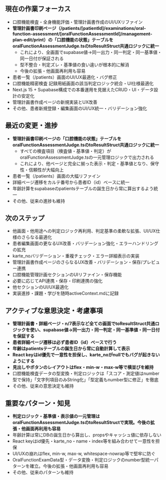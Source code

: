 ## 現在の作業フォーカス
- 口腔機能検査・全身機能評価・管理計画書作成のUI/UXリファイン
- **管理計画書印刷ページ（/patients/[patientId]/examinations/oral-function-assessment/[oralFunctionAssessmentId]/management-plan-edit/print）の「口腔機能の状態」テーブルをoralFunctionAssessmentJudge.tsのtoResultStruct共通ロジックに統一**
  - これにより、全画面でsupabase値→同一出力・同一判定・同一基準値・同一日付が保証される
  - 型不整合・判定ズレ・基準値の食い違いが根本的に解消
  - 今後の拡張・他画面再利用も容易
- 患者一覧（/patients）画面のUI/UX最適化・バグ修正
- 口腔機能精密検査 記録用紙画面の該当判定ロジック統合・UI仕様最適化
- Next.js 15 + Supabase構成での本番運用を見据えたCRUD・UI・データ設計の安定化
- 管理計画書作成ページの新規実装とUX改善
- その他、患者新規登録・編集画面のUI/UX統一・バリデーション強化

## 最近の変更・進捗
- **管理計画書印刷ページの「口腔機能の状態」テーブルをoralFunctionAssessmentJudge.tsのtoResultStruct共通ロジックに統一**
  - すべての検査項目（検査値・基準値・判定）がoralFunctionAssessmentJudge.tsの一元管理ロジックで出力される
  - これにより、他ページと完全に揃った表示・判定・基準値となり、保守性・信頼性が大幅向上
- 患者一覧（/patients）画面の大幅リファイン
- 詳細ページ遷移をカルテ番号から患者ID（id）ベースに統一
- 年齢計算をsupabaseのpatientsテーブルの誕生日から常に算出するよう統一
- その他、従来の進捗も維持

## 次のステップ
- 他画面・他用途への判定ロジック再利用、判定基準の柔軟な拡張、UI/UX仕様のさらなる最適化
- 患者編集画面の更なるUX改善・バリデーション強化・エラーハンドリングの拡充
- karte_noバリデーション・重複チェック・エラー詳細表示の実装
- 管理計画書作成ページのさらなるUX改善・バリデーション・保存/プレビュー連携
- 口腔機能管理計画セクションのUIリファイン・保存機能
- 必要に応じてAPI連携・保存・印刷連携の強化
- 他セクションのUI/UX最適化
- 実装進捗・課題・学びを随時activeContext.mdに記録

## アクティブな意思決定・考慮事項
- **管理計画書・詳細ページ・n/7表示など全ての画面でtoResultStruct共通ロジックを使い、supabase値→同一出力・同一判定・同一基準値・同一日付を保証する**
- **患者詳細ページ遷移は必ず患者ID（id）ベースで行う**
- **年齢はpatientsテーブルの誕生日から常に自動計算して表示**
- **React keyはid優先で一意性を担保し、karte_noがnullでもバグが起きないようにする**
- **見出しやボタンのレイアウトはflex・min-w・max-w等で横並びを維持**
- 口腔機能検査データの型変換・判定ロジックは「スコア・測定値はnumber型で保持」「文字列項目のみString化」「型定義もnumber型に修正」を徹底
- その他、従来の意思決定も維持

## 重要なパターン・知見
- **判定ロジック・基準値・表示値の一元管理はoralFunctionAssessmentJudge.tsのtoResultStructで実現。今後の拡張・他画面再利用も容易**
- 年齢計算は常にDBの誕生日から算出し、propsやキャッシュ値に依存しない
- React keyはid優先・karte_no・name・index等を組み合わせて一意性を担保
- UI/UXの崩れはflex, min-w, max-w, whitespace-nowrap等で堅牢に防ぐ
- OralFunctionExamData型・データ変換・判定ロジックのnumber型統一パターンを確立。今後の拡張・他画面再利用も容易
- その他、従来のパターンも維持
